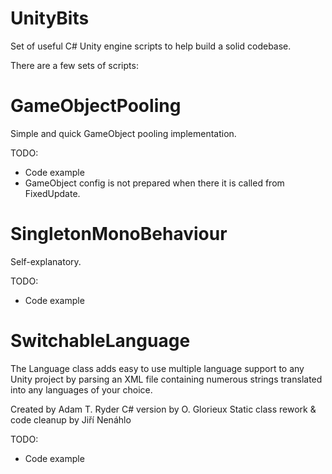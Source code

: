 # UnityBits
Set of useful C# Unity engine scripts to help build a solid codebase.

There are a few sets of scripts:

# GameObjectPooling
Simple and quick GameObject pooling implementation.

TODO:
- Code example
- GameObject config is not prepared when there it is called from FixedUpdate.

# SingletonMonoBehaviour
Self-explanatory.

TODO:
- Code example

# SwitchableLanguage
The Language class adds easy to use multiple language support to any Unity project by parsing an XML file
containing numerous strings translated into any languages of your choice.

Created by Adam T. Ryder
C# version by O. Glorieux
Static class rework & code cleanup by Jiří Nenáhlo

TODO:
- Code example
